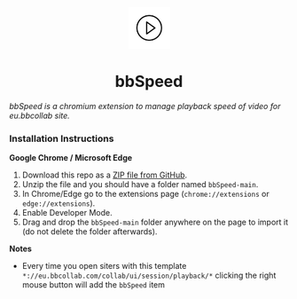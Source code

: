 <p align="center">
  <img src="https://github.com/F3FFO/bbSpeed/blob/master/icons/logo.png" width="75" height="75"/>
</p>

<h1 align="center">bbSpeed</h1>

*bbSpeed is a chromium extension to manage playback speed of video for eu.bbcollab site.*

### Installation Instructions
**Google Chrome / Microsoft Edge**
1. Download this repo as a [ZIP file from GitHub](https://github.com/F3FFO/bbSpeed/archive/main.zip).
1. Unzip the file and you should have a folder named `bbSpeed-main`.
1. In Chrome/Edge go to the extensions page (`chrome://extensions` or `edge://extensions`).
1. Enable Developer Mode.
1. Drag and drop the `bbSpeed-main` folder anywhere on the page to import it (do not delete the folder afterwards).

**Notes**
* Every time you open siters with this template `*://eu.bbcollab.com/collab/ui/session/playback/*` clicking the right mouse button will add the `bbSpeed` item
